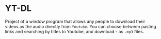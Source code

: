# YT-DL
Project of a window program that allows any people to download their videos as the audio directly from `Youtube`.
You can choose between pasting links and searching by titles to Youtube, and download - as `.mp3` files.

